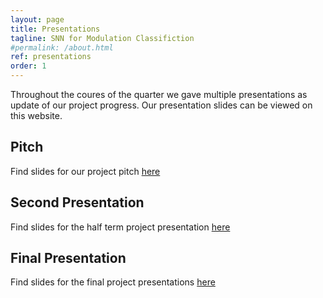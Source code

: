 ```yaml
---
layout: page
title: Presentations
tagline: SNN for Modulation Classifiction
#permalink: /about.html
ref: presentations
order: 1
---
```




Throughout the coures of the quarter we gave multiple presentations as update of our project progress. Our presentation slides can be viewed on this website.

## Pitch

Find slides for our project pitch [here](/assets/other/lif_pitch.pdf)

## Second Presentation

Find slides for the half term project presentation [here](/assets/other/lif_second_presentation.pdf)

## Final Presentation

Find slides for the final project presentations [here](/assets/other/lif_final_presentation.pdf)

